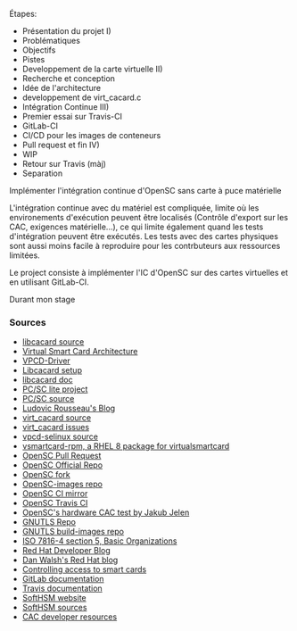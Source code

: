 Étapes:
 - Présentation du projet                                                             I)
  - Problématiques
  - Objectifs
  - Pistes
 - Developpement de la carte virtuelle                                                II)
  - Recherche et conception
  - Idée de l'architecture
  - developpement de virt_cacard.c
 - Intégration Continue                                                               III)
  - Premier essai sur Travis-CI
  - GitLab-CI
  - CI/CD pour les images de conteneurs
 - Pull request et fin                                                                IV)
  - WIP
  - Retour sur Travis (màj)
  - Separation 

Implémenter l'intégration continue d'OpenSC sans carte à puce matérielle

L'intégration continue avec du matériel est compliquée, limite où les environements d'exécution peuvent être localisés (Contrôle d'export sur les CAC, exigences matérielle...), ce qui limite également quand les tests d'intégration peuvent être exécutés. Les tests avec des cartes physiques sont aussi moins facile à reproduire pour les contrbuteurs aux ressources limitées.

Le project consiste à implémenter l'IC d'OpenSC sur des cartes virtuelles et en utilisant GitLab-CI. 

Durant mon stage 

### Sources

 - [libcacard source](https://gitlab.freedesktop.org/spice/libcacard/)
 - [Virtual Smart Card Architecture](http://frankmorgner.github.io/vsmartcard/index.html)
 - [VPCD-Driver](https://github.com/frankmorgner/vsmartcard/blob/master/pcsc-relay/src/vpcd-driver.c)
 - [Libcacard setup](https://www.spice-space.org/smartcard-usage.html)
 - [libcacard doc](https://gitlab.freedesktop.org/spice/libcacard/blob/master/docs/libcacard.txt)
 - [PC/SC lite project](https://pcsclite.apdu.fr/)
 - [PC/SC source](https://salsa.debian.org/rousseau/PCSC)
 - [Ludovic Rousseau's Blog](https://ludovicrousseau.blogspot.com/)
 - [virt_cacard source](https://github.com/PL4typus/virt_cacard)
 - [virt_cacard issues](https://github.com/PL4typus/virt_cacard/issues)
 - [vpcd-selinux source](https://github.com/PL4typus/vpcd-selinux)
 - [vsmartcard-rpm, a RHEL 8 package for virtualsmartcard](https://github.com/PL4typus/vsmartcard-rpm)
 - [OpenSC Pull Request](https://github.com/OpenSC/OpenSC/pull/1757)
 - [OpenSC Official Repo](https://github.com/OpenSC/OpenSC)
 - [OpenSC fork](https://github.com/PL4typus/OpenSC)
 - [OpenSC-images repo](https://gitlab.com/PL4typus/opensc-images)
 - [OpenSC CI mirror](https://gitlab.com/PL4typus/OpenSC)
 - [OpenSC Travis CI](https://travis-ci.org/PL4typus/OpenSC)
 - [OpenSC's hardware CAC test by Jakub Jelen](https://gitlab.com/redhat-crypto/OpenSC/pipelines)
 - [GNUTLS Repo](https://gitlab.com/gnutls/gnutls)
 - [GNUTLS build-images repo](https://gitlab.com/gnutls/build-images)
 - [ISO 7816-4 section 5, Basic Organizations](https://cardwerk.com/smart-card-standard-iso7816-4-section-5-basic-organizations/)
 - [Red Hat Developer Blog](https://developers.redhat.com/blog/)
 - [Dan Walsh's Red Hat blog](https://developers.redhat.com/blog/author/rhatdan/)
 - [Controlling access to smart cards](https://access.redhat.com/blogs/766093/posts/1976313)
 - [GitLab documentation](https://docs.gitlab.com/ce/README.html)
 - [Travis documentation](https://docs.travis-ci.com/)
 - [SoftHSM website](https://www.opendnssec.org/softhsm/)
 - [SoftHSM sources](https://github.com/opendnssec/SoftHSMv2)
 - [CAC developer resources](https://www.cac.mil/common-access-card/developer-resources/)
